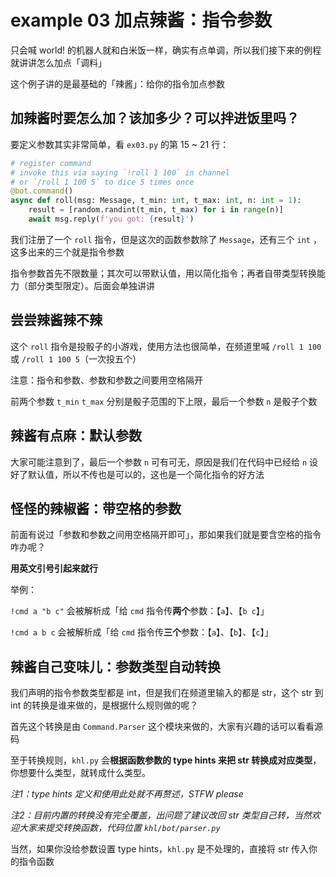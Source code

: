 # example 03 加点辣酱：指令参数

只会喊 world! 的机器人就和白米饭一样，确实有点单调，所以我们接下来的例程就讲讲怎么加点「调料」

这个例子讲的是最基础的「辣酱」：给你的指令加点参数

## 加辣酱时要怎么加？该加多少？可以拌进饭里吗？

要定义参数其实非常简单，看 `ex03.py` 的第 15 ~ 21 行：

```python
# register command
# invoke this via saying `!roll 1 100` in channel
# or `/roll 1 100 5` to dice 5 times once
@bot.command()
async def roll(msg: Message, t_min: int, t_max: int, n: int = 1):
    result = [random.randint(t_min, t_max) for i in range(n)]
    await msg.reply(f'you got: {result}')
```

我们注册了一个 `roll` 指令，但是这次的函数参数除了 `Message`，还有三个 `int` ，这多出来的三个就是指令参数

指令参数首先不限数量；其次可以带默认值，用以简化指令；再者自带类型转换能力（部分类型限定）。后面会单独讲讲

## 尝尝辣酱辣不辣

这个 `roll` 指令是投骰子的小游戏，使用方法也很简单，在频道里喊 `/roll 1 100` 或 `/roll 1 100 5`（一次投五个）

注意：指令和参数、参数和参数之间要用空格隔开

前两个参数 `t_min` `t_max` 分别是骰子范围的下上限，最后一个参数 `n` 是骰子个数

## 辣酱有点麻：默认参数

大家可能注意到了，最后一个参数 `n` 可有可无，原因是我们在代码中已经给 `n` 设好了默认值，所以不传也是可以的，这也是一个简化指令的好方法

## 怪怪的辣椒酱：带空格的参数

前面有说过「参数和参数之间用空格隔开即可」，那如果我们就是要含空格的指令咋办呢？

**用英文引号引起来就行**

举例：

`!cmd a "b c"` 会被解析成「给 `cmd` 指令传**两个**参数：【`a`】、【`b c`】」

`!cmd a b c` 会被解析成「给 `cmd` 指令传**三个**参数：【`a`】、【`b`】、【`c`】」

## 辣酱自己变味儿：参数类型自动转换

我们声明的指令参数类型都是 int，但是我们在频道里输入的都是 str，这个 str 到 int 的转换是谁来做的，是根据什么规则做的呢？

首先这个转换是由 `Command.Parser` 这个模块来做的，大家有兴趣的话可以看看源码

至于转换规则，`khl.py` 会**根据函数参数的 type hints 来把 str 转换成对应类型**，你想要什么类型，就转成什么类型。

*注1：type hints 定义和使用此处就不再赘述，STFW please*

*注2：目前内置的转换没有完全覆盖，出问题了建议改回 str 类型自己转，当然欢迎大家来提交转换函数，代码位置 `khl/bot/parser.py`*

当然，如果你没给参数设置 type hints，`khl.py` 是不处理的，直接将 str 传入你的指令函数